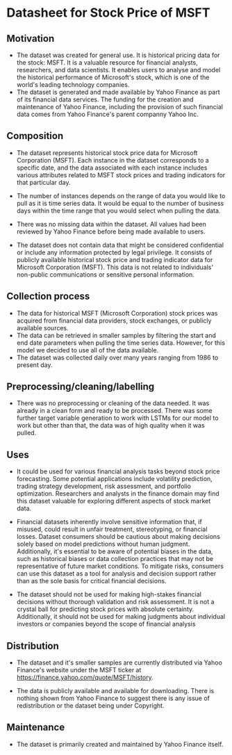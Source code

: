 # Datasheet for Stock Price of MSFT


## Motivation

- The dataset was created for general use. It is historical pricing data for the stock: MSFT. It is a valuable resource for financial analysts, researchers, and data scientists. It enables users to analyse and model the historical performance of Microsoft's stock, which is one of the world's leading technology companies.
- The dataset is generated and made available by Yahoo Finance as part of its financial data services. The funding for the creation and maintenance of Yahoo Finance, including the provision of such financial data comes from Yahoo Finance's parent companny Yahoo Inc.

 
## Composition

- The dataset represents historical stock price data for Microsoft Corporation (MSFT). Each instance in the dataset corresponds to a specific date, and the data associated with each instance includes various attributes related to MSFT stock prices and trading indicators for that particular day.

- The number of instances depends on the range of data you would like to pull as it is time series data. It would be equal to the number of business days within the time range that you would select when pulling the data.

- There was no missing data within the dataset. All values had been reviewed by Yahoo Finance before being made available to users.

- The dataset does not contain data that might be considered confidential or include any information protected by legal privilege. It consists of publicly available historical stock price and trading indicator data for Microsoft Corporation (MSFT). This data is not related to individuals' non-public communications or sensitive personal information.

## Collection process

- The data for historical MSFT (Microsoft Corporation) stock prices was acquired from financial data providers, stock exchanges, or publicly available sources.
- The data can be retrieved in smaller samples by filtering the start and end date parameters when pulling the time series data. However, for this model we decided to use all of the data available.
- The dataset was collected daily over many years ranging from 1986 to present day.

## Preprocessing/cleaning/labelling

- There was no preprocessing or cleaning of the data needed. It was already in a clean form and ready to be processed. There was some further target variable generation to work with LSTMs for our model to work but other than that, the data was of high quality when it was pulled.
 
## Uses

- It could be used for various financial analysis tasks beyond stock price forecasting. Some potential applications include volatility prediction, trading strategy development, risk assessment, and portfolio optimization. Researchers and analysts in the finance domain may find this dataset valuable for exploring different aspects of stock market data.

- Financial datasets inherently involve sensitive information that, if misused, could result in unfair treatment, stereotyping, or financial losses. Dataset consumers should be cautious about making decisions solely based on model predictions without human judgment. Additionally, it's essential to be aware of potential biases in the data, such as historical biases or data collection practices that may not be representative of future market conditions. To mitigate risks, consumers can use this dataset as a tool for analysis and decision support rather than as the sole basis for critical financial decisions.

- The dataset should not be used for making high-stakes financial decisions without thorough validation and risk assessment. It is not a crystal ball for predicting stock prices with absolute certainty. Additionally, it should not be used for making judgments about individual investors or companies beyond the scope of financial analysis

## Distribution

- The dataset and it's smaller samples are currently distributed via Yahoo Finance's website under the MSFT ticker at https://finance.yahoo.com/quote/MSFT/history.

- The data is publicly available and available for downloading. There is nothing shown from Yahoo Finance to suggest there is any issue of redistribution or the dataset being under Copyright.

## Maintenance

- The dataset is primarily created and maintained by Yahoo Finance itself.